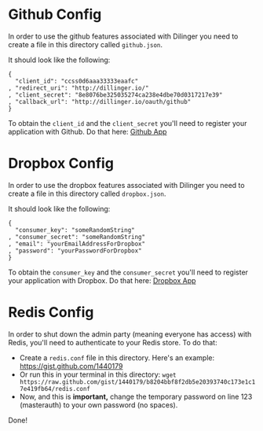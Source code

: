 Github Config
=========

In order to use the github features associated with Dilinger you need to create a file in this directory called `github.json`.

It should look like the following:

    {
      "client_id": "ccss0d6aaa33333eaafc"
    , "redirect_uri": "http://dillinger.io/"
    , "client_secret": "8e8076be325035274ca238e4dbe70d0317217e39"
    , "callback_url": "http://dillinger.io/oauth/github"
    }    

To obtain the `client_id` and the `client_secret` you'll need to register your application with Github.  Do that here:  [Github App]


Dropbox Config
=========

In order to use the dropbox features associated with Dilinger you need to create a file in this directory called `dropbox.json`.

It should look like the following:

    {
      "consumer_key": "someRandomString"
    , "consumer_secret": "someRandomString"
    , "email": "yourEmailAddressForDropbox"
    , "password": "yourPasswordForDropbox"
    }

To obtain the `consumer_key` and the `consumer_secret` you'll need to register your application with Dropbox.  Do that here:  [Dropbox App]


Redis Config
=========

In order to shut down the admin party (meaning everyone has access) with Redis, you'll need to authenticate to your Redis store.  To do that:

* Create a `redis.conf` file in this directory. Here's an example: https://gist.github.com/1440179
* Or run this in your terminal in this directory: `wget https://raw.github.com/gist/1440179/b8204bbf8f2db5e20393740c173e1c17e419fb64/redis.conf`
* Now, and this is **important,** change the temporary password on line 123 (masterauth) to your own password (no spaces).

Done!

  [Github App]: https://github.com/account/applications/new
  [Dropbox App]: https://www.dropbox.com/developers/apps
